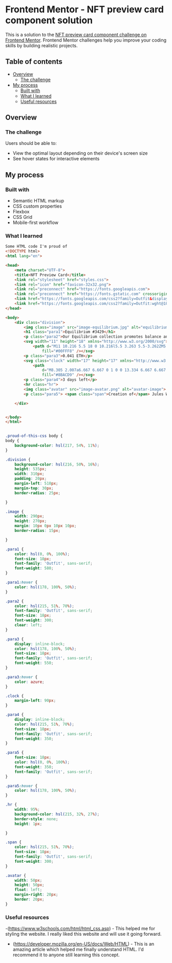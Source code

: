 # Frontend Mentor - NFT preview card component solution

This is a solution to the [NFT preview card component challenge on Frontend Mentor](https://www.frontendmentor.io/challenges/nft-preview-card-component-SbdUL_w0U). Frontend Mentor challenges help you improve your coding skills by building realistic projects.

## Table of contents

- [Overview](#overview)
  - [The challenge](#the-challenge)
- [My process](#my-process)
  - [Built with](#built-with)
  - [What I learned](#what-i-learned)
  - [Useful resources](#useful-resources)

## Overview

### The challenge

Users should be able to:

- View the optimal layout depending on their device's screen size
- See hover states for interactive elements

## My process

### Built with

- Semantic HTML markup
- CSS custom properties
- Flexbox
- CSS Grid
- Mobile-first workflow

### What I learned

```html
Some HTML code I'm proud of
<!DOCTYPE html>
<html lang="en">

<head>
    <meta charset="UTF-8">
    <title>NFT Preview Card</title>
    <link rel="stylesheet" href="styles.css">
    <link rel="icon" href="favicon-32x32.png">
    <link rel="preconnect" href="https://fonts.googleapis.com">
    <link rel="preconnect" href="https://fonts.gstatic.com" crossorigin>
    <link href="https://fonts.googleapis.com/css2?family=Outfit&display=swap" rel="stylesheet">
    <link href="https://fonts.googleapis.com/css2?family=Outfit:wght@100;400;500&display=swap" rel="stylesheet">
</head>

<body>
    <div class="division">
        <img class="image" src="image-equilibrium.jpg" alt="equilibrium-image">
        <h1 class="para1">Equilibrium #3429</h1>
        <p class="para2">Our Equilibrium collection promotes balance and calm.</p>
        <svg width="11" height="18" xmlns="http://www.w3.org/2000/svg">
            <path d="M11 10.216 5.5 18 0 10.216l5.5 3.263 5.5-3.262ZM5.5 0l5.496 9.169L5.5 12.43 0 9.17 5.5 0Z"
                fill="#00FFF8" /></svg>
        <p class="para3">0.041 ETH</p>
        <svg class="clock" width="17" height="17" xmlns="http://www.w3.org/2000/svg">
            <path
                d="M8.305 2.007a6.667 6.667 0 1 0 0 13.334 6.667 6.667 0 0 0 0-13.334Zm2.667 7.334H8.305a.667.667 0 0 1-.667-.667V6.007a.667.667 0 0 1 1.334 0v2h2a.667.667 0 0 1 0 1.334Z"
                fill="#8BACD9" /></svg>
        <p class="para4">3 days left</p>
        <hr class="hr">
        <img class="avatar" src="image-avatar.png" alt="avatar-image">
        <p class="para5"> <span class="span">Creation of</span> Jules Wyvern</p>

    </div>


</body>
</html>
  
```

```css
.proud-of-this-css body {
body {
    background-color: hsl(217, 54%, 11%);
}

.division {
    background-color: hsl(216, 50%, 16%);
    height: 535px;
    width: 310px;
    padding: 20px;
    margin-left: 510px;
    margin-top: 30px;
    border-radius: 25px;

}

.image {
    width: 290px;
    height: 270px;
    margin: 10px 0px 10px 10px;
    border-radius: 15px;

}

.para1 {
    color: hsl(0, 0%, 100%);
    font-size: 18px;
    font-family: 'Outfit', sans-serif;
    font-weight: 580;
}

.para1:hover {
    color: hsl(178, 100%, 50%);
}

.para2 {
    color: hsl(215, 51%, 70%);
    font-family: 'Outfit', sans-serif;
    font-size: 18px;
    font-weight: 300;
    clear: left;
}

.para3 {
    display: inline-block;
    color: hsl(178, 100%, 50%);
    font-size: 18px;
    font-family: 'Outfit', sans-serif;
    font-weight: 550;
}

.para3:hover {
    color: azure;
}

.clock {
    margin-left: 90px;
}

.para4 {
    display: inline-block;
    color: hsl(215, 51%, 70%);
    font-size: 18px;
    font-family: 'Outfit', sans-serif;
    font-weight: 350;
}

.para5 {
    font-size: 18px;
    color: hsl(0, 0%, 100%);
    font-weight: 350;
    font-family: 'Outfit', sans-serif;
}

.para5:hover {
    color: hsl(178, 100%, 50%);
}

.hr {
    width: 95%;
    background-color: hsl(215, 32%, 27%);
    border-style: none;
    height: 1px;

}

.span {
    color: hsl(215, 51%, 70%);
    font-size: 18px;
    font-family: 'Outfit', sans-serif;
    font-weight: 300;
}

.avatar {
    width: 50px;
    height: 50px;
    float: left;
    margin-right: 20px;
    border: 20px;
}
```

### Useful resources

-(https://www.w3schools.com/html/html_css.asp) - This helped me for styling the website. I really liked this website and will use it going forward.

- (https://developer.mozilla.org/en-US/docs/Web/HTML) - This is an amazing article which helped me finally understand HTML. I'd recommend it to anyone still learning this concept.
